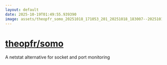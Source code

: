 ```yaml
---
layout: default
date: 2025-10-19T01:49:55.939390
image: assets/theopfr_somo_20251018_171053_201_20251018_183007--20251018T203007804--cropped.png
---
```


# [theopfr/somo](https://github.com/theopfr/somo/)

A netstat alternative for socket and port monitoring
